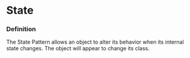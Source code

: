# State

### Definition

The State Pattern allows an object to alter its behavior when its internal state changes.
The object will appear to change its class.